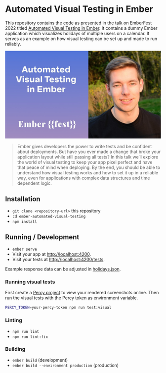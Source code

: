 # Automated Visual Testing in Ember

This repository contains the code as presented in the talk on EmberFest 2022 titled [Automated Visual Testing in Ember](https://www.youtube.com/watch?v=m90m9lVEFlY). It contains a dummy Ember application which visualizes holidays of multiple users on a calendar. It serves as an example on how visual testing can be set up and made to run reliably.

[![Thumbnail](thumbnail.jpeg)](https://www.youtube.com/watch?v=m90m9lVEFlY)

> Ember gives developers the power to write tests and be confident about deployments. But have you ever made a change that broke your application layout while still passing all tests?
> In this talk we’ll explore the world of visual testing to keep your app pixel perfect and have that peace of mind when deploying. By the end, you should be able to understand how visual testing works and how to set it up in a reliable way, even for applications with complex data structures and time dependent logic.

## Installation

* `git clone <repository-url>` this repository
* `cd ember-automated-visual-testing`
* `npm install`

## Running / Development

* `ember serve`
* Visit your app at [http://localhost:4200](http://localhost:4200).
* Visit your tests at [http://localhost:4200/tests](http://localhost:4200/tests).

Example response data can be adjusted in [holidays.json](/public/holidays.json).

### Running visual tests

First create a [Percy project](https://percy.io/) to view your rendered screenshots online. Then run the visual tests with the Percy token as environment variable.

```bash
PERCY_TOKEN=your-percy-token npm run test:visual
```

### Linting

* `npm run lint`
* `npm run lint:fix`

### Building

* `ember build` (development)
* `ember build --environment production` (production)
